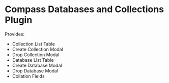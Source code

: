 # Compass Databases and Collections Plugin

Provides: 

* Collection List Table
* Create Collection Modal
* Drop Collection Modal
* Database List Table
* Create Database Modal
* Drop Database Modal
* Collation Fields
